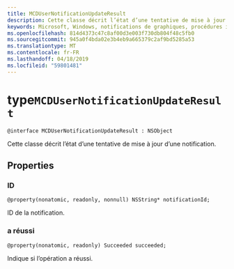 ```yaml
---
title: MCDUserNotificationUpdateResult
description: Cette classe décrit l’état d’une tentative de mise à jour d’une notification.
keywords: Microsoft, Windows, notifications de graphiques, procédures iOS, iPhone de savoir-faire
ms.openlocfilehash: 814d4373c47c8af00d3e003f730db804f48c5fb0
ms.sourcegitcommit: 945a0f4bda02e3b4eb9a665379c2af9bd5285a53
ms.translationtype: MT
ms.contentlocale: fr-FR
ms.lasthandoff: 04/18/2019
ms.locfileid: "59801481"
---
```

# <a name="class-mcdusernotificationupdateresult"></a>type`MCDUserNotificationUpdateResult`

```
@interface MCDUserNotificationUpdateResult : NSObject
```

Cette classe décrit l’état d’une tentative de mise à jour d’une notification.

## <a name="properties"></a>Properties

### <a name="notificationid"></a>ID
`@property(nonatomic, readonly, nonnull) NSString* notificationId;`

ID de la notification.

### <a name="succeeded"></a>a réussi
`@property(nonatomic, readonly) Succeeded succeeded;`

Indique si l’opération a réussi. 